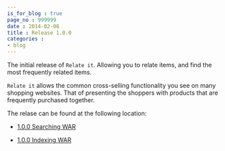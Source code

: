 ```yaml
---
is_for_blog : true
page_no : 999999
date : 2014-02-08
title : Release 1.0.0
categories : 
- blog
---
```


The initial release of `Relate it`.  Allowing you to relate items, and find the most frequently related items.

`Relate it` allows the common cross-selling functionality you see on many shopping websites.  That of presenting the shoppers with products that are frequently purchased together. 

The relase can be found at the following location:

- [1.0.0 Searching WAR](https://oss.sonatype.org/content/repositories/releases/org/greencheek/related/related-web-searching/1.0.0/related-web-searching-1.0.0.war)

- [1.0.0 Indexing WAR](https://oss.sonatype.org/content/repositories/releases/org/greencheek/related/related-web-indexing/1.0.0/related-web-indexing-1.0.0.war)
     